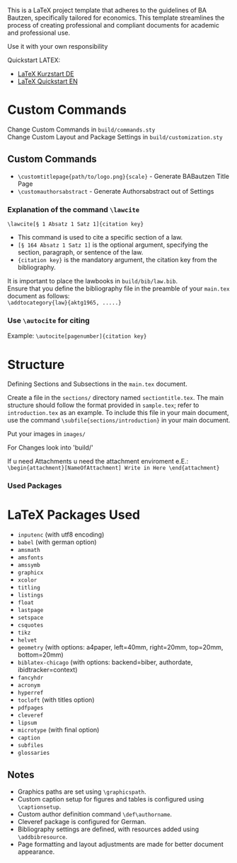 This is a LaTeX project template that adheres to the guidelines of BA Bautzen, specifically tailored for economics. This template streamlines the process of creating professional and compliant documents for academic and professional use. 

Use it with your own responsibility

Quickstart LATEX:
- [LaTeX Kurzstart DE](https://learnxinyminutes.com/docs/de-de/latex-de/)
- [LaTeX Quickstart EN](https://learnxinyminutes.com/docs/latex/)

# Custom Commands

Change Custom Commands in `build/commands.sty`  
Change Custom Layout and Package Settings in `build/customization.sty`

## Custom Commands

- `\customtitlepage{path/to/logo.png}{scale}` - Generate BABautzen Title Page
- `\customauthorsabstract` - Generate Authorsabstract out of Settings

### Explanation of the command `\lawcite`

`\lawcite[§ 1 Absatz 1 Satz 1]{citation key}`

- This command is used to cite a specific section of a law.
- `[§ 164 Absatz 1 Satz 1]` is the optional argument, specifying the section, paragraph, or sentence of the law.
- `{citation key}` is the mandatory argument, the citation key from the bibliography.

It is important to place the lawbooks in `build/bib/law.bib`.  
Ensure that you define the bibliography file in the preamble of your `main.tex` document as follows:  
`\addtocategory{law}{aktg1965, .....}`

### Use `\autocite` for citing

Example: `\autocite[pagenumber]{citation key}`

# Structure

Defining Sections and Subsections in the `main.tex` document. 

Create a file in the `sections/` directory named `sectiontitle.tex`. The main structure should follow the format provided in `sample.tex`; refer to `introduction.tex` as an example. To include this file in your main document, use the command `\subfile{sections/introduction}` in your main document.


Put your images in `images/`

For Changes look into 'build/' 

If u need Attachments u need the attachment enviroment e.E.: 
`\begin{attachment}[NameOfAttachment]
	Write in Here
\end{attachment}`


### Used Packages

# LaTeX Packages Used

- `inputenc` (with utf8 encoding)
- `babel` (with german option)
- `amsmath`
- `amsfonts`
- `amssymb`
- `graphicx`
- `xcolor`
- `titling`
- `listings`
- `float`
- `lastpage`
- `setspace`
- `csquotes`
- `tikz`
- `helvet`
- `geometry` (with options: a4paper, left=40mm, right=20mm, top=20mm, bottom=20mm)
- `biblatex-chicago` (with options: backend=biber, authordate, ibidtracker=context)
- `fancyhdr`
- `acronym`
- `hyperref`
- `tocloft` (with titles option)
- `pdfpages`
- `cleveref`
- `lipsum`
- `microtype` (with final option)
- `caption`
- `subfiles`
- `glossaries`

## Notes

- Graphics paths are set using `\graphicspath`.
- Custom caption setup for figures and tables is configured using `\captionsetup`.
- Custom author definition command `\def\authorname`.
- Cleveref package is configured for German.
- Bibliography settings are defined, with resources added using `\addbibresource`.
- Page formatting and layout adjustments are made for better document appearance.

